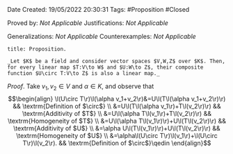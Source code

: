 <br />
<br />

Date Created: 19/05/2022 20:30:31
Tags: #Proposition #Closed

Proved by: _Not Applicable_
Justifications: _Not Applicable_

Generalizations: _Not Applicable_
Counterexamples: _Not Applicable_

``` ad-Proposition
title: Proposition.

_Let $K$ be a field and consider vector spaces $V,W,Z$ over $K$. Then, for every linear map $T:V\to W$ and $U:W\to Z$, their composite function $U\circ T:V\to Z$ is also a linear map._

```

_Proof_. Take $v_1,v_2\in V$ and $\alpha\in K$, and observe that
$$\begin{align}
    \l(U\circ T\r)\l(\alpha v_1+v_2\r)&=U\l(T\l(\alpha v_1+v_2\r)\r) && \textrm{Definition of $\circ$} \\
    &=U\l(T\l(\alpha v_1\r)+T\l(v_2\r)\r) && \textrm{Additivity of $T$} \\
    &=U\l(\alpha T\l(v_1\r)+T\l(v_2\r)\r) && \textrm{Homogeneity of $T$} \\
    &=U\l(\alpha T\l(v_1\r)\r)+U\l(T\l(v_2\r)\r) && \textrm{Additivity of $U$} \\
    &=\alpha U\l(T\l(v_1\r)\r)+U\l(T\l(v_2\r)\r) && \textrm{Homogeneity of $U$} \\
    &=\alpha\l(U\circ T\r)\l(v_1\r)+\l(U\circ T\r)\l(v_2\r). && \textrm{Definition of $\circ$}\qedin
\end{align}$$
